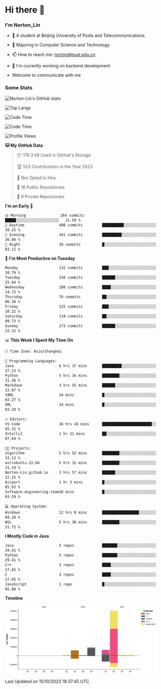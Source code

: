 
# Hi there 👋

### I'm Norton_Lin
- 🏫 A student at Beijing University of Posts and Telecommunications.
- 🌱 Majoring in Computer Science and Technology
- 📫 How to reach me: norton@bupt.edu.cn
- 🌱 I'm currently working on backend development

- Welcome to communicate with me

### Some Stats
![Norton-Lin's GitHub stats](https://github-readme-stats.vercel.app/api?username=Norton-Lin&count_private=true&show_icons=true&theme=radical)

![Top Langs](https://github-readme-stats.vercel.app/api/top-langs/?username=Norton-Lin&langs_count=10&layout=compact)

![Code Time](https://github-readme-stats.vercel.app/api/wakatime?username=Norton_Lin)

<!--START_SECTION:waka-->
![Code Time](http://img.shields.io/badge/Code%20Time-358%20hrs%2018%20mins-blue)

![Profile Views](http://img.shields.io/badge/Profile%20Views-0-blue)

**🐱 My GitHub Data** 

> 📦 176.3 kB Used in GitHub's Storage 
 > 
> 🏆 523 Contributions in the Year 2023
 > 
> 🚫 Not Opted to Hire
 > 
> 📜 18 Public Repositories 
 > 
> 🔑 9 Private Repositories 
 > 
**I'm an Early 🐤** 

```text
🌞 Morning                264 commits         █████░░░░░░░░░░░░░░░░░░░░   21.59 % 
🌆 Daytime                480 commits         ██████████░░░░░░░░░░░░░░░   39.25 % 
🌃 Evening                441 commits         █████████░░░░░░░░░░░░░░░░   36.06 % 
🌙 Night                  38 commits          █░░░░░░░░░░░░░░░░░░░░░░░░   03.11 % 
```
📅 **I'm Most Productive on Tuesday** 

```text
Monday                   132 commits         ███░░░░░░░░░░░░░░░░░░░░░░   10.79 % 
Tuesday                  316 commits         ██████░░░░░░░░░░░░░░░░░░░   25.84 % 
Wednesday                180 commits         ████░░░░░░░░░░░░░░░░░░░░░   14.72 % 
Thursday                 78 commits          ██░░░░░░░░░░░░░░░░░░░░░░░   06.38 % 
Friday                   125 commits         ███░░░░░░░░░░░░░░░░░░░░░░   10.22 % 
Saturday                 119 commits         ██░░░░░░░░░░░░░░░░░░░░░░░   09.73 % 
Sunday                   273 commits         ██████░░░░░░░░░░░░░░░░░░░   22.32 % 
```


📊 **This Week I Spent My Time On** 

```text
🕑︎ Time Zone: Asia/Shanghai

💬 Programming Languages: 
Java                     6 hrs 37 mins       █████████░░░░░░░░░░░░░░░░   37.23 % 
Python                   5 hrs 34 mins       ████████░░░░░░░░░░░░░░░░░   31.36 % 
Markdown                 3 hrs 55 mins       ██████░░░░░░░░░░░░░░░░░░░   22.07 % 
YAML                     34 mins             █░░░░░░░░░░░░░░░░░░░░░░░░   03.27 % 
XML                      34 mins             █░░░░░░░░░░░░░░░░░░░░░░░░   03.20 % 

🔥 Editors: 
VS Code                  16 hrs 24 mins      ███████████████████████░░   92.31 % 
IntelliJ                 1 hr 21 mins        ██░░░░░░░░░░░░░░░░░░░░░░░   07.69 % 

🐱‍💻 Projects: 
algorithm                5 hrs 53 mins       ████████░░░░░░░░░░░░░░░░░   33.13 % 
wsl+ubuntu-22.04         5 hrs 32 mins       ████████░░░░░░░░░░░░░░░░░   31.19 % 
Norton-Lin.github.io     3 hrs 57 mins       ██████░░░░░░░░░░░░░░░░░░░   22.25 % 
Airport                  1 hr 3 mins         █░░░░░░░░░░░░░░░░░░░░░░░░   05.93 % 
Software-engineering-team38 mins             █░░░░░░░░░░░░░░░░░░░░░░░░   03.59 % 

💻 Operating System: 
Windows                  12 hrs 8 mins       █████████████████░░░░░░░░   68.28 % 
WSL                      5 hrs 38 mins       ████████░░░░░░░░░░░░░░░░░   31.72 % 
```

**I Mostly Code in Java** 

```text
Java                     5 repos             ███████░░░░░░░░░░░░░░░░░░   29.41 % 
Python                   5 repos             ███████░░░░░░░░░░░░░░░░░░   29.41 % 
C++                      3 repos             ████░░░░░░░░░░░░░░░░░░░░░   17.65 % 
C                        3 repos             ████░░░░░░░░░░░░░░░░░░░░░   17.65 % 
JavaScript               1 repo              █░░░░░░░░░░░░░░░░░░░░░░░░   05.88 % 
```



**Timeline**

![Lines of Code chart](https://raw.githubusercontent.com/Norton-Lin/Norton-Lin/main/assets/bar_graph.png)


 Last Updated on 15/10/2023 18:37:45 UTC
<!--END_SECTION:waka-->
